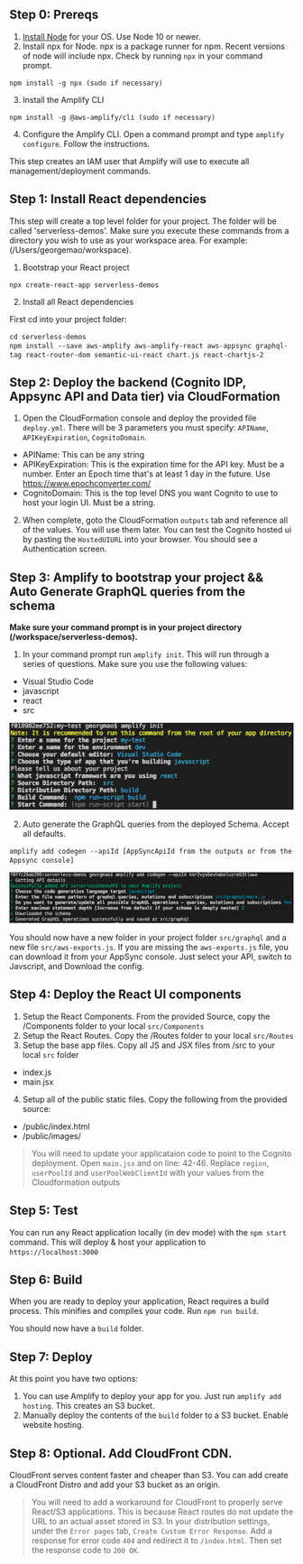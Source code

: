 
## Step 0: Prereqs

1. [Install Node](https://nodejs.org/en/download/) for your OS. Use Node 10 or newer.
2. Install npx for Node. npx is a package runner for npm. Recent versions of node will include npx. Check by running `npx` in your command prompt.

```
npm install -g npx (sudo if necessary)
```
3. Install the Amplify CLI

```
npm install -g @aws-amplify/cli (sudo if necessary)
```

4. Configure the Amplify CLI. Open a command prompt and type `amplify configure`. Follow the instructions.

This step creates an IAM user that Amplify will use to execute all management/deployment commands.

## Step 1: Install React dependencies

This step will create a top level folder for your project. The folder will be called 'serverless-demos'. 
Make sure you execute these commands from a directory you wish to use as your workspace area. For example: (/Users/georgemao/workspace).

1. Bootstrap your React project

```
npx create-react-app serverless-demos
```

2. Install all React dependencies

First cd into your project folder:

```
cd serverless-demos
npm install --save aws-amplify aws-amplify-react aws-appsync graphql-tag react-router-dom semantic-ui-react chart.js react-chartjs-2
```

## Step 2: Deploy the backend (Cognito IDP, Appsync API and Data tier) via CloudFormation

1. Open the CloudFormation console and deploy the provided file `deploy.yml`. There will be 3 parameters you must specify: `APIName`, `APIKeyExpiration`, `CognitoDomain`.

- APIName: This can be any string
- APIKeyExpiration: This is the expiration time for the API key. Must be a number. Enter an Epoch time that's at least 1 day in the future. Use https://www.epochconverter.com/
- CognitoDomain: This is the top level DNS you want Cognito to use to host your login UI. Must be a string.

2. When complete, goto the CloudFormation `outputs` tab and reference all of the values. You will use them later. You can test the Cognito hosted ui by pasting the `HostedUIURL` into your browser. You should see a Authentication screen.

## Step 3: Amplify to bootstrap your project && Auto Generate GraphQL queries from the schema

 **Make sure your command prompt is in your project directory (/workspace/serverless-demos).**

1. In your command prompt run `amplify init`. This will run through a series of questions. Make sure you use the following values:

- Visual Studio Code
- javascript
- react
- src

![Init](amplifyInit.png)

2. Auto generate the GraphQL queries from the deployed Schema. Accept all defaults.

```
amplify add codegen --apiId [AppSyncApiId from the outputs or from the Appsync console]
```

![Codegen](amplifyCodegen.png)

You should now have a new folder in your project folder `src/graphql` and a new file `src/aws-exports.js`. If you are missing the `aws-exports.js` file, you can download it from your AppSync console. Just select your API, switch to Javscript, and Download the config.

## Step 4: Deploy the React UI components

1. Setup the React Components. From the provided Source, copy the /Components folder to your local `src/Components`
2. Setup the React Routes. Copy the /Routes folder to your local `src/Routes`
3. Setup the base app files. Copy all JS and JSX files from /src to your local `src` folder

- index.js
- main.jsx

4. Setup all of the public static files. Copy the following from the provided source:
- /public/index.html
- /public/images/

> You will need to update your applicataion code to point to the Cognito deployment. Open `main.jsx` and on line: 42-46. Replace `region`, `userPoolId` and `userPoolWebClientId` with your values from the Cloudformation outputs

## Step 5: Test

You can run any React application locally (in dev mode) with the `npm start` command. This will deploy & host your application to `https://localhost:3000`

## Step 6: Build

When you are ready to deploy your application, React requires a build process. This minifies and compiles your code. Run `npm run build`. 

You should now have a `build` folder. 

## Step 7: Deploy

At this point you have two options:

1. You can use Amplify to deploy your app for you. Just run `amplify add hosting`. This creates an S3 bucket.
2. Manually deploy the contents of the `build` folder to a S3 bucket. Enable website hosting.

## Step 8: Optional. Add CloudFront CDN.

CloudFront serves content faster and cheaper than S3. You can add create a CloudFront Distro and add your S3 bucket as an origin. 

> You will need to add a workaround for CloudFront to properly serve React/S3 applications. This is because React routes do not update the URL to an actual asset stored in S3. In your distribution settings, under the `Error pages` tab, `Create Custom Error Response`. Add a response for error code `404` and redirect it to `/index.html`. Then set the response code to `200 OK`.
